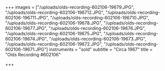 +++
images = ["/uploads/olds-recording-602106-19679.JPG", "/uploads/olds-recording-602106-196712.JPG", "/uploads/olds-recording-602106-196711.JPG", "/uploads/olds-recording-602106-196710.JPG", "/uploads/olds-recording-602106-19678.JPG", "/uploads/olds-recording-602106-19677.JPG", "/uploads/olds-recording-602106-19676.JPG", "/uploads/olds-recording-602106-19675.JPG", "/uploads/olds-recording-602106-19674.JPG", "/uploads/olds-recording-602106-19673.JPG", "/uploads/olds-recording-602106-19672.JPG", "/uploads/olds-recording-602106-19671.JPG"]
instruments = "sold"
subtitle = "Circa 1967"
title = "Olds Recording #602106"

+++
